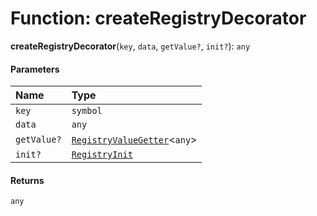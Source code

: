 # Function: createRegistryDecorator

**createRegistryDecorator**(`key`, `data`, `getValue?`, `init?`): `any`

#### Parameters

| Name | Type |
| :------ | :------ |
| `key` | `symbol` |
| `data` | `any` |
| `getValue?` | [`RegistryValueGetter`](/en/auto-docs/free-layout-editor/interfaces/RegistryValueGetter.md)<`any`> |
| `init?` | [`RegistryInit`](/en/auto-docs/free-layout-editor/interfaces/RegistryInit.md) |

#### Returns

`any`
